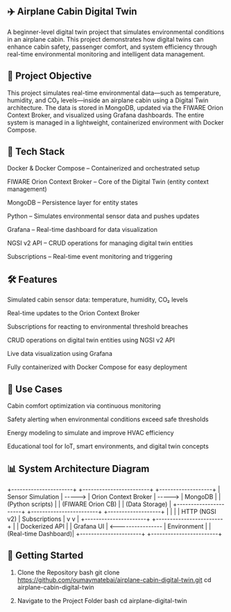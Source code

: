 ✈️ Airplane Cabin Digital Twin
---
A beginner-level digital twin project that simulates environmental conditions in an airplane cabin. This project demonstrates how digital twins can enhance cabin safety, passenger comfort, and system efficiency through real-time environmental monitoring and intelligent data management.


🎯 Project Objective
---
This project simulates real-time environmental data—such as temperature, humidity, and CO₂ levels—inside an airplane cabin using a Digital Twin architecture. The data is stored in MongoDB, updated via the FIWARE Orion Context Broker, and visualized using Grafana dashboards. The entire system is managed in a lightweight, containerized environment with Docker Compose.


🧰 Tech Stack
---
Docker & Docker Compose – Containerized and orchestrated setup

FIWARE Orion Context Broker – Core of the Digital Twin (entity context management)

MongoDB – Persistence layer for entity states

Python – Simulates environmental sensor data and pushes updates

Grafana – Real-time dashboard for data visualization

NGSI v2 API – CRUD operations for managing digital twin entities

Subscriptions – Real-time event monitoring and triggering


🛠️ Features
---
Simulated cabin sensor data: temperature, humidity, CO₂ levels

Real-time updates to the Orion Context Broker

Subscriptions for reacting to environmental threshold breaches

CRUD operations on digital twin entities using NGSI v2 API

Live data visualization using Grafana

Fully containerized with Docker Compose for easy deployment


🧪 Use Cases
---
Cabin comfort optimization via continuous monitoring

Safety alerting when environmental conditions exceed safe thresholds

Energy modeling to simulate and improve HVAC efficiency

Educational tool for IoT, smart environments, and digital twin concepts


📊 System Architecture Diagram
---

+----------------------+         +------------------------+         +-------------------+
|  Sensor Simulation   | ----->  |  Orion Context Broker  | ----->  |     MongoDB       |
|  (Python scripts)    |         |    (FIWARE Orion CB)   |         |   (Data Storage)  |
+----------------------+         +------------------------+         +-------------------+
           |                               |                                 |
           | HTTP (NGSI v2)                | Subscriptions                   |
           v                               v                                 |
+----------------------+         +------------------------+                 |
|  Dockerized API      |         |       Grafana UI       | <----------------
|  Environment         |         |   (Real-time Dashboard)|
+----------------------+         +------------------------+

🚀 Getting Started
---
1. Clone the Repository
bash
git clone https://github.com/oumaymatebai/airplane-cabin-digital-twin.git
cd airplane-cabin-digital-twin

2. Navigate to the Project Folder
bash
cd airplane-digital-twin
